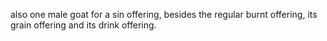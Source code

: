 also one male goat for a sin offering, besides the regular burnt offering, its grain offering and its drink offering.
